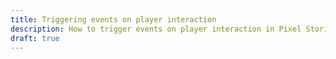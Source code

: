 ```yaml
---
title: Triggering events on player interaction
description: How to trigger events on player interaction in Pixel Stories.
draft: true
---
```

